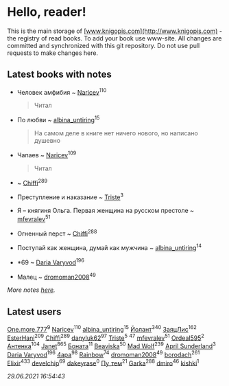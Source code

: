 # Hello, reader!
This is the main storage of [www.knigopis.com](http://www.knigopis.com) - the registry of read books.
To add your book use www-site. All changes are committed and synchronized with this git repository.
Do not use pull requests to make changes here.


## Latest books with notes
* Человек амфибия ~ [Naricev](users/107/107090515204537133928-google)<sup>110</sup>
    > Читал

* По любви ~ [albina_untiring](users/257/2579695-vkontakte)<sup>15</sup>
    > На самом деле в книге нет ничего нового, но написано душевно

* Чапаев ~ [Naricev](users/107/107090515204537133928-google)<sup>109</sup>
    > Читал

*  ~ [Chiffi](users/105/105831994080785626680-google)<sup>289</sup>

* Преступление и наказание ~ [Triste](users/517/5175580462988229760-mailru)<sup>3</sup>

* Я – княгиня Ольга. Первая женщина на русском престоле ~ [mfevralev](users/140/140966150-vkontakte)<sup>51</sup>

* Огненный перст ~ [Chiffi](users/105/105831994080785626680-google)<sup>288</sup>

* Поступай как женщина, думай как мужчина ~ [albina_untiring](users/257/2579695-vkontakte)<sup>14</sup>

* *69 ~ [Daria Varyvod](users/829/829893410524253-facebook)<sup>196</sup>

* Малец ~ [dromoman2008](users/444/44461886-yandex)<sup>49</sup>


_More notes [here](latest_books_with_notes.md)._


## Latest users
[One.more.777](users/101/1011685224-yandex)<sup>9</sup> 
[Naricev](users/107/107090515204537133928-google)<sup>110</sup> 
[albina_untiring](users/257/2579695-vkontakte)<sup>15</sup> 
[Йолант](users/104/104690883692185089260-google)<sup>340</sup> 
[ЗаяцЛис](users/112/112388384595246311466-google)<sup>162</sup> 
[EsterHani](users/305/30558181-vkontakte)<sup>209</sup> 
[Chiffi](users/105/105831994080785626680-google)<sup>289</sup> 
[danyluk62](users/374/374149854-vkontakte)<sup>97</sup> 
[Triste](users/517/5175580462988229760-mailru)<sup>5</sup> 
[](users/153/1537586159620888-facebook)<sup>47</sup> 
[mfevralev](users/140/140966150-vkontakte)<sup>51</sup> 
[Ordeal595](users/101/101497995260874987681-google)<sup>2</sup> 
[Антенка](users/118/118158645037334943900-google)<sup>104</sup> 
[Janet](users/108/108113656204404967440-google)<sup>865</sup> 
[Боната](users/132/1326779400711265-facebook)<sup>11</sup> 
[Beaviska](users/102/10202544960024508-facebook)<sup>50</sup> 
[Mad Wolf](users/947/94738840-vkontakte)<sup>239</sup> 
[April Sunderland](users/172/172060772-vkontakte)<sup>3</sup> 
[Daria Varyvod](users/829/829893410524253-facebook)<sup>196</sup> 
[4apa](users/117/117392596378069249667-google)<sup>98</sup> 
[Rainbow](users/109/109787328219839805802-google)<sup>74</sup> 
[dromoman2008](users/444/44461886-yandex)<sup>49</sup> 
[borodach](users/157/15706320-vkontakte)<sup>261</sup> 
[Elixir](users/115/115826717712507836033-google)<sup>433</sup> 
[develchip](users/852/85203415-vkontakte)<sup>69</sup> 
[dakeyrase](users/642/64253628-yandex)<sup>0</sup> 
[Пу_тем](users/344/3448154788585127-facebook)<sup>21</sup> 
[Garka](users/115/115753719718250012620-google)<sup>288</sup> 
[dmiro](users/571/5714115-vkontakte)<sup>46</sup> 
[kishki](users/106/106256274804767210019-google)<sup>1</sup> 


_29.06.2021 16:54:43_
